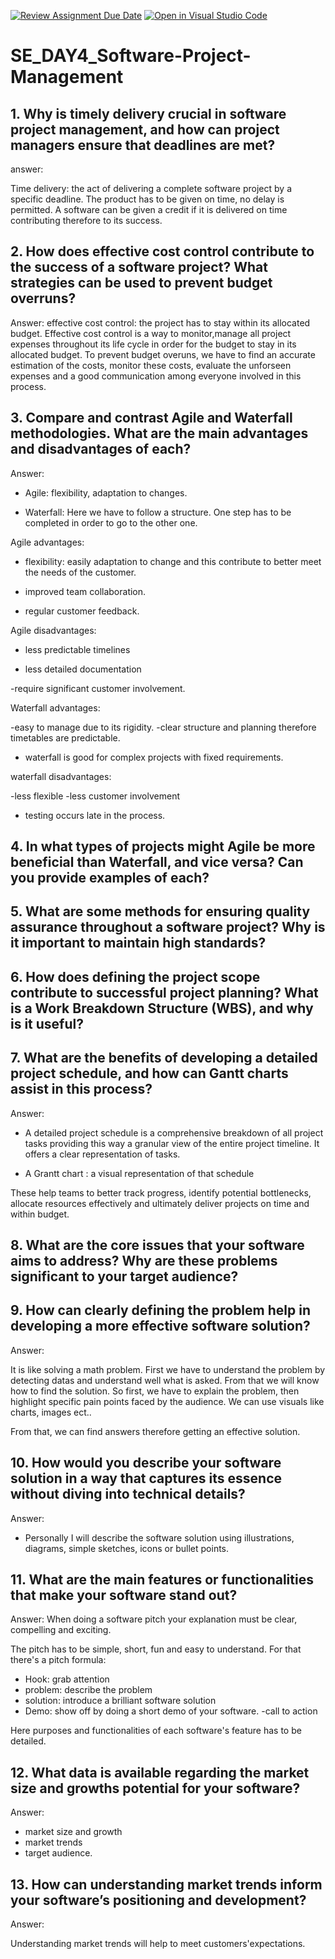 [![Review Assignment Due Date](https://classroom.github.com/assets/deadline-readme-button-22041afd0340ce965d47ae6ef1cefeee28c7c493a6346c4f15d667ab976d596c.svg)](https://classroom.github.com/a/9pw6JKcu)
[![Open in Visual Studio Code](https://classroom.github.com/assets/open-in-vscode-2e0aaae1b6195c2367325f4f02e2d04e9abb55f0b24a779b69b11b9e10269abc.svg)](https://classroom.github.com/online_ide?assignment_repo_id=18456565&assignment_repo_type=AssignmentRepo)
# SE_DAY4_Software-Project-Management
## 1. Why is timely delivery crucial in software project management, and how can project managers ensure that deadlines are met?

answer: 

Time delivery: the act of delivering a complete software project by a specific deadline. The product has to be given on time, no delay is permitted. A software can be given a credit if it is delivered on time contributing therefore to its success.

## 2. How does effective cost control contribute to the success of a software project? What strategies can be used to prevent budget overruns?

Answer:  effective cost control: the project has to stay within its allocated budget. Effective cost control is a way to monitor,manage all project expenses throughout its life cycle in order for the budget to stay in its allocated budget.
To prevent budget overuns, we have to find an accurate estimation of the costs, monitor these costs, evaluate the unforseen expenses and a good communication among everyone involved in this process.

## 3. Compare and contrast Agile and Waterfall methodologies. What are the main advantages and disadvantages of each?

Answer: 

- Agile: flexibility, adaptation to changes.

- Waterfall: Here we have to follow a structure. One step has to be completed in order to go to the other one.

Agile advantages:

- flexibility: easily adaptation to change and this contribute to better meet the needs of the customer.

- improved team collaboration.

- regular customer feedback.

Agile disadvantages:

- less predictable timelines

- less detailed documentation

-require significant customer involvement.

Waterfall advantages:

-easy to manage due to its rigidity.
-clear structure and planning therefore timetables are predictable.

- waterfall is good for complex projects with fixed requirements.

waterfall disadvantages:

-less flexible
-less customer involvement
- testing occurs late in the process.



## 4. In what types of projects might Agile be more beneficial than Waterfall, and vice versa? Can you provide examples of each?


## 5. What are some methods for ensuring quality assurance throughout a software project? Why is it important to maintain high standards?


## 6. How does defining the project scope contribute to successful project planning? What is a Work Breakdown Structure (WBS), and why is it useful?


## 7. What are the benefits of developing a detailed project schedule, and how can Gantt charts assist in this process?

Answer:

- A detailed project schedule is a comprehensive breakdown of all project tasks providing this way a granular view of the entire project timeline. It offers a clear representation of tasks.

- A Grantt chart : a visual representation of that schedule

These help teams to better track progress, identify potential bottlenecks, allocate resources effectively and ultimately deliver projects on time and within budget.

## 8. What are the core issues that your software aims to address? Why are these problems significant to your target audience?


## 9. How can clearly defining the problem help in developing a more effective software solution?

Answer: 

It is like solving a math problem. First we have to understand the problem by detecting datas and understand well what is asked. From that we will know how to find the solution. So first, we have to explain the problem, then highlight specific pain points faced by the audience. We can use visuals like charts, images ect..

From that, we can find answers therefore getting an effective solution.


## 10. How would you describe your software solution in a way that captures its essence without diving into technical details?


Answer:

- Personally I will describe the software solution using illustrations, diagrams, simple sketches, icons or bullet points.

## 11. What are the main features or functionalities that make your software stand out?


Answer:
 When doing a software pitch your explanation must be clear, compelling and exciting.

The pitch has to be simple, short, fun and easy to understand. For that there's a pitch formula:
- Hook: grab attention
- problem: describe the problem
- solution: introduce a brilliant software solution
- Demo: show off by doing a short demo of your software.
-call to action

Here purposes and functionalities of each software's feature has to be detailed.

## 12. What data is available regarding the market size and growths potential for your software?

Answer:

- market size and growth
- market trends
- target audience.


## 13. How can understanding market trends inform your software’s positioning and development?

Answer:

Understanding market trends will help to meet customers'expectations.